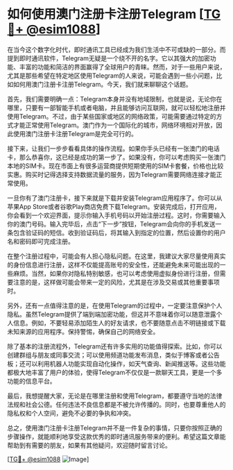 # 如何使用澳门注册卡注册Telegram [[TG💪+ @esim1088](https://t.me/s/esim1088)]

在当今这个数字化时代，即时通讯工具已经成为我们生活中不可或缺的一部分。而提到即时通讯软件，Telegram无疑是一个绕不开的名字。它以其强大的加密功能、丰富的功能和简洁的界面赢得了全球用户的青睐。然而，对于一些用户来说，尤其是那些希望在特定地区使用Telegram的人来说，可能会遇到一些小问题，比如如何用澳门注册卡注册Telegram。今天，我们就来聊聊这个话题。

首先，我们需要明确一点：Telegram本身并没有地域限制，也就是说，无论你在哪里，只要有一部智能手机或者电脑，并且能够访问互联网，就可以轻松地注册并使用Telegram。不过，由于某些国家或地区的网络政策，可能需要通过特定的方式才能正常使用Telegram。澳门作为一个国际化的城市，网络环境相对开放，因此使用澳门注册卡注册Telegram是完全可行的。

接下来，让我们一步步看看具体的操作流程。如果你手头已经有一张澳门的电话卡，那么恭喜你，这已经是成功的第一步了。如果没有，你可以考虑购买一张澳门本地的SIM卡。现在市面上有很多运营商提供短期使用的SIM卡套餐，价格也比较实惠。购买时记得选择支持数据流量的服务，因为Telegram需要网络连接才能正常使用。

一旦你有了澳门注册卡，接下来就是下载并安装Telegram应用程序了。你可以从苹果App Store或者谷歌Play商店免费下载Telegram。安装完成后，打开应用，你会看到一个欢迎界面，提示你输入手机号码以开始注册过程。这时，你需要输入你的澳门号码。输入完毕后，点击“下一步”按钮，Telegram会向你的手机发送一条包含验证码的短信。收到验证码后，将其输入到指定的位置，然后设置你的用户名和密码即可完成注册。

在整个注册过程中，可能会有人担心隐私问题。在这里，我建议大家尽量使用真实的身份信息进行注册，这样不仅能提高账号的安全性，还能避免未来可能出现的一些麻烦。当然，如果你对隐私特别敏感，也可以考虑使用虚拟身份进行注册，但需要注意的是，这样做可能会带来一定的风险，尤其是在涉及交易或其他重要事项时。

另外，还有一点值得注意的是，在使用Telegram的过程中，一定要注意保护个人隐私。虽然Telegram提供了端到端加密功能，但这并不意味着你可以随意泄露个人信息。例如，不要轻易添加陌生人的好友请求，也不要随意点击不明链接或下载未知来源的应用程序。保持警惕，确保自己的网络安全。

除了基本的注册流程外，Telegram还有许多实用的功能值得探索。比如，你可以创建群组与朋友或同事交流；可以使用频道功能发布消息，类似于博客或者公告板；还可以利用机器人功能实现自动化操作，如天气查询、新闻推送等。这些功能都极大地丰富了用户的体验，使得Telegram不仅仅是一款聊天工具，更是一个多功能的信息平台。

最后，我想提醒大家，无论是在哪里注册和使用Telegram，都要遵守当地的法律法规和社会公德。任何违法不良信息都是不被允许传播的。同时，也要尊重他人的隐私权和个人空间，避免不必要的争执和冲突。

总之，使用澳门注册卡注册Telegram并不是一件复杂的事情，只要你按照正确的步骤操作，就能顺利地享受这款优秀的即时通讯服务带来的便利。希望这篇文章能帮助到有需要的朋友，如果有其他疑问，欢迎随时留言讨论。

[[TG💪+ @esim1088](https://t.me/s/esim1088) ![Image](https://i.postimg.cc/4NQfJmqS/Snipaste-2025-05-13-00-14-12.png)]